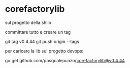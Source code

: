 # corefactorylib

sul progetto della shlib 

committare tutto e creare un tag

git tag v0.4.44
git push origin --tags


 

 

per caricare la lib sul progetto devops:

go get github.com/pasqualepunzo/corefactorylib@v0.4.44

